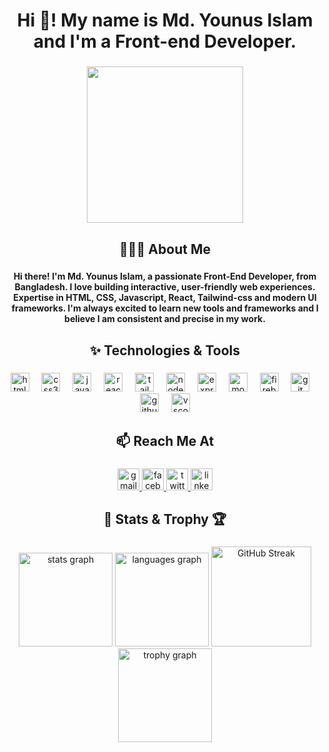 <h1 align="center">Hi 👋! My name is Md. Younus Islam <br>and I'm a Front-end Developer.</h1>

###

<div align="center">
  <img height="250" src="https://images.pexels.com/photos/16129724/pexels-photo-16129724/free-photo-of-man-working-on-computers-coding.jpeg?auto=compress&cs=tinysrgb&w=600/"  />
</div>

###

<h2 align="center">🧑🏻‍💻 About Me</h2>

###

<h4 align="center">Hi there! I'm Md. Younus Islam, a passionate Front-End Developer, from Bangladesh. I love building interactive, user-friendly web experiences. Expertise in HTML, CSS, Javascript, React, Tailwind-css and modern UI frameworks. I'm always excited to learn new tools and frameworks and I believe I am consistent and precise in my work.</h4>

###

<h2 align="center">✨ Technologies & Tools</h2>

###

<div align="center">
  <img src="https://cdn.jsdelivr.net/gh/devicons/devicon/icons/html5/html5-original.svg" height="30" alt="html5 logo"  />
  <img width="12" />
  <img src="https://cdn.jsdelivr.net/gh/devicons/devicon/icons/css3/css3-original.svg" height="30" alt="css3 logo"  />
  <img width="12" />
  <img src="https://skillicons.dev/icons?i=js" height="30" alt="javascript logo"  />
  <img width="12" />
  <img src="https://cdn.jsdelivr.net/gh/devicons/devicon/icons/react/react-original.svg" height="30" alt="react logo"  />
  <img width="12" />
  <img src="https://skillicons.dev/icons?i=tailwind" height="30" alt="tailwindcss logo"  />
  <img width="12" />
  <img src="https://skillicons.dev/icons?i=nodejs" height="30" alt="nodejs logo"  />
  <img width="12" />
  <img src="https://skillicons.dev/icons?i=express" height="30" alt="express logo"  />
  <img width="12" />
  <img src="https://skillicons.dev/icons?i=mongodb" height="30" alt="mongodb logo"  />
  <img width="12" />
  <img src="https://cdn.jsdelivr.net/gh/devicons/devicon/icons/firebase/firebase-plain.svg" height="30" alt="firebase logo"  />
  <img width="12" />
  <img src="https://cdn.jsdelivr.net/gh/devicons/devicon/icons/git/git-original.svg" height="30" alt="git logo"  />
  <img width="12" />
  <img src="https://skillicons.dev/icons?i=github" height="30" alt="github logo"  />
  <img width="12" />
  <img src="https://cdn.jsdelivr.net/gh/devicons/devicon/icons/vscode/vscode-original.svg" height="30" alt="vscode logo"  />
</div>

###

<h2 align="center">📫 Reach Me At</h2>

###

<div align="center">
  <a href="https://mail.google.com" target="_blank">
    <img src="https://img.shields.io/static/v1?message=Gmail&logo=gmail&label=&color=D14836&logoColor=white&labelColor=&style=for-the-badge" height="35" alt="gmail logo"  />
  </a>
  <a href="https://www.facebook.com/profile.php?id=61550525280851" target="_blank">
    <img src="https://img.shields.io/static/v1?message=Facebook&logo=facebook&label=&color=1877F2&logoColor=white&labelColor=&style=for-the-badge" height="35" alt="facebook logo"  />
  </a>
  <a href="https://x.com/Younus483" target="_blank">
    <img src="https://img.shields.io/static/v1?message=Twitter&logo=twitter&label=&color=1DA1F2&logoColor=white&labelColor=&style=for-the-badge" height="35" alt="twitter logo"  />
  </a>
  <img src="https://img.shields.io/static/v1?message=LinkedIn&logo=linkedin&label=&color=0077B5&logoColor=white&labelColor=&style=for-the-badge" height="35" alt="linkedin logo"  />
</div>

###

<h2 align="center">💫 Stats & Trophy 🏆</h2>

###

<div align="center">
  <img src="https://github-readme-stats.vercel.app/api?username=younus-always&hide_title=false&hide_rank=false&show_icons=true&include_all_commits=true&count_private=true&disable_animations=false&theme=prussian&locale=en&hide_border=true&order=1" height="150" alt="stats graph"  />
  <img src="https://github-readme-stats.vercel.app/api/top-langs?username=younus-always&locale=en&hide_title=false&layout=compact&card_width=320&langs_count=5&theme=algolia&hide_border=true&order=2" height="150" alt="languages graph"  />
  <a href="https://git.io/streak-stats">
        <img src="https://nirzak-streak-stats.vercel.app?user=younus-always&theme=nightowl&hide_border=true&order=2" height="160" alt="GitHub Streak">
    </a>
  <img src="https://github-profile-trophy.vercel.app?username=younus-always&theme=dracula&column=-1&row=1&margin-w=8&margin-h=8&no-bg=true&no-frame=true&order=4" height="150" alt="trophy graph"  />
</div>

###
